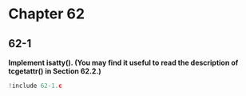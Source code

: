 # Chapter 62

## 62-1

**Implement isatty(). (You may find it useful to read the description of tcgetattr() in
Section 62.2.)**

```c
!include 62-1.c
```
